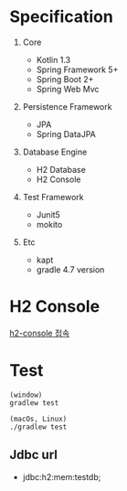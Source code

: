 # Specification

1. Core
   - Kotlin 1.3
   - Spring Framework 5+
   - Spring Boot 2+
   - Spring Web Mvc

2. Persistence Framework
   - JPA
   - Spring DataJPA

3. Database Engine
   - H2 Database
   - H2 Console

4. Test Framework
   - Junit5
   - mokito

5. Etc
   - kapt
   - gradle 4.7 version


# H2 Console
[h2-console 접속](http://localhost:8080/h2-console)


# Test
```
(window)
gradlew test

(macOs, Linux)
./gradlew test
```

## Jdbc url
  - jdbc:h2:mem:testdb;